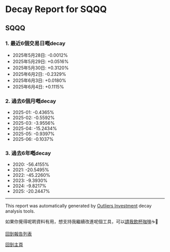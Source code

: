 # Decay Report for SQQQ

## SQQQ

### 1. 最近6個交易日嘅decay

- 2025年5月28日: -0.0012%
- 2025年5月29日: +0.0516%
- 2025年5月30日: +0.3120%
- 2025年6月2日: -0.2329%
- 2025年6月3日: +0.0180%
- 2025年6月4日: +0.1115%

### 2. 過去6個月嘅decay

- 2025-01: -0.4365%
- 2025-02: -0.5592%
- 2025-03: -3.9556%
- 2025-04: -15.2434%
- 2025-05: -0.9397%
- 2025-06: -0.1037%

### 3. 過去6年嘅decay

- 2020: -56.4155%
- 2021: -20.5495%
- 2022: -45.2260%
- 2023: -9.3930%
- 2024: -9.8217%
- 2025: -20.2447%

------------------------------
This report was automatically generated by [Outliers Investment](https://outliersecon.github.io/Outliers-Investment/) decay analysis tools.

如果你覺得呢啲資料有用，想支持我繼續改進呢個工具，可以[請我飲杯咖啡](https://buymeacoffee.com/outliersecon)☕🙏

[回到報告列表](https://outliersecon.github.io/Outliers-Investment/reports/reports_public)

[回到主頁](https://outliersecon.github.io/Outliers-Investment/)
